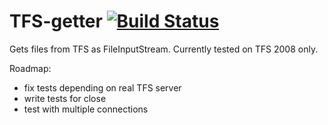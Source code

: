 # TFS-getter [![Build Status](https://travis-ci.org/mauricioborges/tfs-getter.png?branch=master)](https://travis-ci.org/mauricioborges/tfs-getter) 


Gets files from TFS as FileInputStream. Currently tested on TFS 2008 only.

Roadmap:

* fix tests depending on real TFS server
* write tests for close
* test with multiple connections
